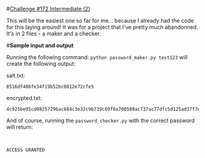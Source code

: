#[Challenge #172 Intermediate (2)](http://www.reddit.com/r/dailyprogrammer/comments/2ba46z/7252014_challenge_172_intermediate_breach/)

This will be the easiest one so far for me... because I already had the code for this laying around! It was for a project that I've pretty much abandonned. It's in 2 files - a maker and a checker.

#**Sample input and output**

Running the following command: ```python password_maker.py test123``` will create the following output: 

salt.txt:

    8516df486fe34f19b52bc0812e72cfe5


encrypted.txt:

    4c925be95cd08257296ac684c3e32c9b739c69f0a700589ac737ac77dfc5d125ad37f7e8204b696c3584b6cf5fe2afbc600feb5ebbdfb992052cfbe9f328a682


And of course, running the ```password_checker.py``` with the correct password will return:

 

    ACCESS GRANTED
